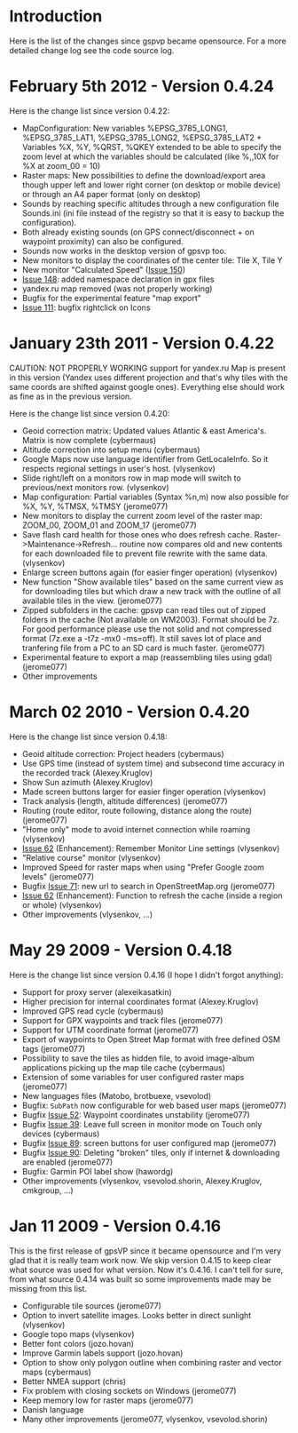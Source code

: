 # Introduction #

Here is the list of the changes since gspvp became opensource. For a more detailed change log see the code source log.

# February 5th 2012 - Version 0.4.24 #
Here is the change list since version 0.4.22:
  * MapConfiguration: New variables %EPSG\_3785\_LONG1, %EPSG\_3785\_LAT1, %EPSG\_3785\_LONG2, %EPSG\_3785\_LAT2 + Variables %X, %Y, %QRST, %QKEY extended to be able to specify the zoom level at which the variables should be calculated (like %,,10X for %X at zoom\_00 = 10)
  * Raster maps: New possibilities to define the download/export area though upper left and lower right corner (on desktop or mobile device) or through an A4 paper format (only on desktop)
  * Sounds by reaching specific altitudes through a new configuration file Sounds.ini (ini file instead of the registry so that it is easy to backup the configuration).
  * Both already existing sounds (on GPS connect/disconnect + on waypoint proximity) can also be configured.
  * Sounds now works in the desktop version of gpsvp too.
  * New monitors to display the coordinates of the center tile: Tile X, Tile Y
  * New monitor "Calculated Speed" ([Issue 150](https://code.google.com/p/gpsvp/issues/detail?id=150))
  * [Issue 148](https://code.google.com/p/gpsvp/issues/detail?id=148): added namespace declaration in gpx files
  * yandex.ru map removed (was not properly working)
  * Bugfix for the experimental feature "map export"
  * [Issue 111](https://code.google.com/p/gpsvp/issues/detail?id=111): bugfix rightclick on Icons

# January 23th 2011 - Version 0.4.22 #
CAUTION: NOT PROPERLY WORKING support for yandex.ru Map is present in this version (Yandex uses different projection and that's why tiles with the same coords are shifted against google ones). Everything else should work as fine as in the previous version.

Here is the change list since version 0.4.20:
  * Geoid correction matrix: Updated values Atlantic & east America's. Matrix is now complete (cybermaus)
  * Altitude correction into setup menu (cybermaus)
  * Google Maps now use language identifier from GetLocaleInfo. So it respects regional settings in user's host.  (vlysenkov)
  * Slide right/left on a monitors row in map mode will switch to previous/next monitors row. (vlysenkov)
  * Map configuration: Partial variables (Syntax %n,m) now also possible for %X, %Y, %TMSX, %TMSY (jerome077)
  * New monitors to display the current zoom level of the raster map: ZOOM\_00, ZOOM\_01 and ZOOM\_17 (jerome077)
  * Save flash card health for those ones who does refresh cache. Raster->Maintenance->Refresh... routine now compares old and new contents for each downloaded file to prevent file rewrite with the same data. (vlysenkov)
  * Enlarge screen buttons again (for easier finger operation) (vlysenkov)
  * New function "Show available tiles" based on the same current view as for downloading tiles but which draw a new track with the outline of all available tiles in the view. (jerome077)
  * Zipped subfolders in the cache: gpsvp can read tiles out of zipped folders in the cache (Not available on WM2003). Format should be 7z. For good performance please use the not solid and not compressed format (7z.exe a -t7z -mx0 -ms=off). It still saves lot of place and tranfering file from a PC to an SD card is much faster. (jerome077)
  * Experimental feature to export a map (reassembling tiles using gdal) (jerome077)
  * Other improvements

# March 02 2010 - Version 0.4.20 #
Here is the change list since version 0.4.18:
  * Geoid altitude correction: Project headers (cybermaus)
  * Use GPS time (instead of system time) and subsecond time accuracy in the recorded track (Alexey.Kruglov)
  * Show Sun azimuth (Alexey.Kruglov)
  * Made screen buttons larger for easier finger operation (vlysenkov)
  * Track analysis (length, altitude differences) (jerome077)
  * Routing (route editor, route following, distance along the route) (jerome077)
  * "Home only" mode to avoid internet connection while roaming (vlysenkov)
  * [Issue 62](https://code.google.com/p/gpsvp/issues/detail?id=62) (Enhancement): Remember Monitor Line settings (vlysenkov)
  * "Relative course" monitor (vlysenkov)
  * Improved Speed for raster maps when using "Prefer Google zoom levels" (jerome077)
  * Bugfix [Issue 71](https://code.google.com/p/gpsvp/issues/detail?id=71): new url to search in OpenStreetMap.org (jerome077)
  * [Issue 62](https://code.google.com/p/gpsvp/issues/detail?id=62) (Enhancement): Function to refresh the cache (inside a region or whole) (vlysenkov)
  * Other improvements (vlysenkov, ...)

# May 29 2009 - Version 0.4.18 #
Here is the change list since version 0.4.16 (I hope I didn't forgot anything):
  * Support for proxy server (alexeikasatkin)
  * Higher precision for internal coordinates format (Alexey.Kruglov)
  * Improved GPS read cycle (cybermaus)
  * Support for GPX waypoints and track files (jerome077)
  * Support for UTM coordinate format (jerome077)
  * Export of waypoints to Open Street Map format with free defined OSM tags (jerome077)
  * Possibility to save the tiles as hidden file, to avoid image-album applications picking up the map tile cache (cybermaus)
  * Extension of some variables for user configured raster maps (jerome077)
  * New languages files (Matobo, brotbuexe, vsevolod)
  * Bugfix: `SubPath` now configurable for web based user maps (jerome077)
  * Bugfix [Issue 52](https://code.google.com/p/gpsvp/issues/detail?id=52): Waypoint coordinates unstability (jerome077)
  * Bugfix [Issue 39](https://code.google.com/p/gpsvp/issues/detail?id=39): Leave full screen in monitor mode on Touch only devices (cybermaus)
  * Bugfix [Issue 89](https://code.google.com/p/gpsvp/issues/detail?id=89): screen buttons for user configured map (jerome077)
  * Bugfix [Issue 90](https://code.google.com/p/gpsvp/issues/detail?id=90): Deleting "broken" tiles, only if internet & downloading are enabled (jerome077)
  * Bugfix: Garmin POI label show (hawordg)
  * Other improvements (vlysenkov, vsevolod.shorin, Alexey.Kruglov, cmkgroup, ...)

# Jan 11 2009 - Version 0.4.16 #
This is the first release of gpsVP since it became opensource and I'm very glad that it is really team work now. We skip version 0.4.15 to keep clear what source was used for what version. Now it's 0.4.16. I can't tell for sure, from what source 0.4.14 was built so some improvements made may be missing from this list.

  * Configurable tile sources (jerome077)
  * Option to invert satellite images. Looks better in direct sunlight (vlysenkov)
  * Google topo maps (vlysenkov)
  * Better font colors (jozo.hovan)
  * Improve Garmin labels support (jozo.hovan)
  * Option to show only polygon outline when combining raster and vector maps (cybermaus)
  * Better NMEA support (chris)
  * Fix problem with closing sockets on Windows (jerome077)
  * Keep memory low for raster maps (jerome077)
  * Danish language
  * Many other improvements (jerome077, vlysenkov, vsevolod.shorin)